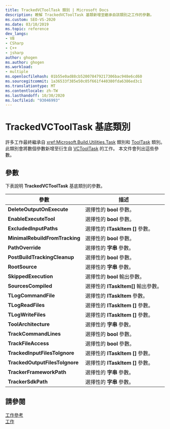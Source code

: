 ```yaml
---
title: TrackedVCToolTask 類別 | Microsoft Docs
description: 瞭解 TrackedVCToolTask 基類新增至繼承自該類別之工作的參數。
ms.custom: SEO-VS-2020
ms.date: 03/10/2019
ms.topic: reference
dev_langs:
- VB
- CSharp
- C++
- jsharp
author: ghogen
ms.author: ghogen
ms.workload:
- multiple
ms.openlocfilehash: 01b55e0ad88cb520078479217306bac948e6cd60
ms.sourcegitcommit: 1a36533f385e50c05f661f440380fda6386ed3c1
ms.translationtype: MT
ms.contentlocale: zh-TW
ms.lasthandoff: 10/30/2020
ms.locfileid: "93046993"
---
```

# <a name="trackedvctooltask-base-class"></a>TrackedVCToolTask 基底類別

許多工作最終繼承自 <xref:Microsoft.Build.Utilities.Task> 類別和 [ToolTask](/dotnet/api/microsoft.build.utilities.tooltask) 類別。 此類別會將數個參數新增至衍生自 [VCToolTask](../msbuild/vctooltask-base-class.md) 的工作。 本文件會列出這些參數。

## <a name="parameters"></a>參數

下表說明 **TrackedVCToolTask** 基底類別的參數。

|參數|描述|
|---------------|-----------------|
|**DeleteOutputOnExecute**|選擇性的 **bool** 參數。|
|**EnableExecuteTool**|選擇性的 **bool** 參數。|
|**ExcludedInputPaths**|選擇性的 **ITaskItem []** 參數。|
|**MinimalRebuildFromTracking**|選擇性的 **bool** 參數。|
|**PathOverride**|選擇性的 **字串** 參數。|
|**PostBuildTrackingCleanup**|選擇性的 **bool** 參數。|
|**RootSource**|選擇性的 **字串** 參數。|
|**SkippedExecution**|選擇性的 **bool** 輸出參數。|
|**SourcesCompiled**|選擇性的 **ITaskItem[]** 輸出參數。|
|**TLogCommandFile**|選擇性的 **ITaskItem** 參數。|
|**TLogReadFiles**|選擇性的 **ITaskItem []** 參數。|
|**TLogWriteFiles**|選擇性的 **ITaskItem []** 參數。|
|**ToolArchitecture**|選擇性的 **字串** 參數。|
|**TrackCommandLines**|選擇性的 **bool** 參數。|
|**TrackFileAccess**|選擇性的 **bool** 參數。|
|**TrackedInputFilesToIgnore**|選擇性的 **ITaskItem []** 參數。|
|**TrackedOutputFilesToIgnore**|選擇性的 **ITaskItem []** 參數。|
|**TrackerFrameworkPath**|選擇性的 **字串** 參數。|
|**TrackerSdkPath**|選擇性的 **字串** 參數。|

## <a name="see-also"></a>請參閱

[工作參考](../msbuild/msbuild-task-reference.md)<br/>
[工作](../msbuild/msbuild-tasks.md)
